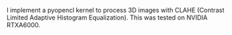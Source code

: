 I implement a pyopencl kernel to process 3D images with CLAHE (Contrast Limited Adaptive Histogram Equalization).
This was tested on NVIDIA RTXA6000.

